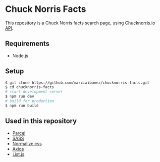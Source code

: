 #  Chuck Norris Facts

This [repository](https://chucknorris-facts.netlify.com) is a Chuck Norris facts search page, using [Chucknorris.io API](https://api.chucknorris.io/).

## Requirements
- Node.js

## Setup
```sh
$ git clone https://github.com/marciaibanez/chucknorris-facts.git
$ cd chucknorris-facts
# start development server
$ npm run dev
# build for production 
$ npm run build
```

## Used in this repository
- [Parcel](https://parceljs.org/)
- [SASS](https://sass-lang.com/)
- [Normalize.css](https://www.npmjs.com/package/normalize.css)
- [Axios](https://www.npmjs.com/package/axios)
- [List.js](https://www.npmjs.com/package/list.js)
